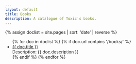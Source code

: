 ```yaml
---
layout: default
title: Books
description: A catalogue of Toxic's books.
---
```


{% assign doclist = site.pages | sort: 'date' | reverse %}
 <ul>
    {% for doc in doclist %}
         {% if doc.url contains '/books/' %}
             <li><a href="{{ doc.docslink }}" target="_blank">{{ doc.title }}</a><br>
               Description: {{ doc.description }} 
             </li>
         {% endif %}
     {% endfor %}
 </ul>
